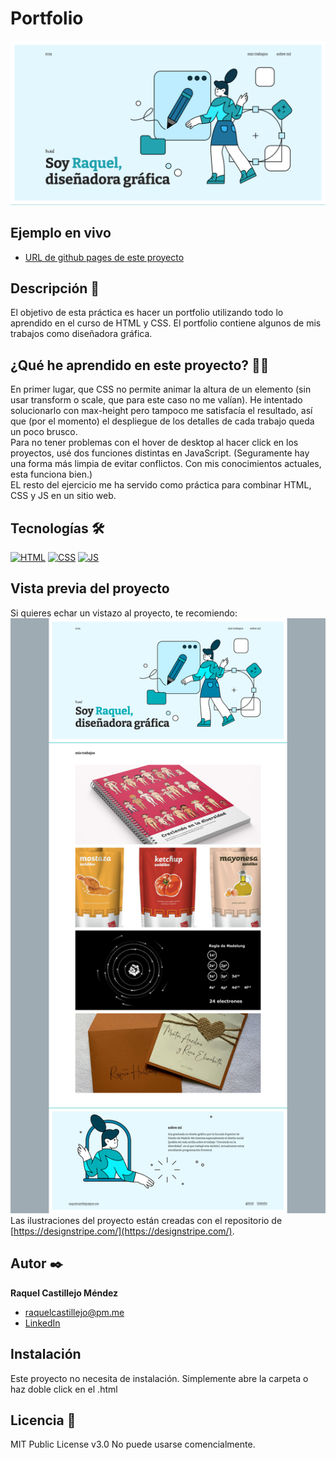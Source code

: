 # Portfolio

![Imagen del proyecto](https://github.com/raquel-castillejo/my-portfolio/blob/main/COVER.png)

## Ejemplo en vivo

- [URL de github pages de este proyecto](https://raquel-castillejo.github.io/my-portfolio/)

## Descripción 📑

El objetivo de esta práctica es hacer un portfolio utilizando todo lo aprendido en el curso de HTML y CSS. El portfolio contiene algunos de mis trabajos como diseñadora gráfica.

## ¿Qué he aprendido en este proyecto? 🙇🏻

En primer lugar, que CSS no permite animar la altura de un elemento (sin usar transform o scale, que para este caso no me valían). He intentado solucionarlo con max-height pero tampoco me satisfacía el resultado, así que (por el momento) el despliegue de los detalles de cada trabajo queda un poco brusco. </br>
Para no tener problemas con el hover de desktop al hacer click en los proyectos, usé dos funciones distintas en JavaScript. (Seguramente hay una forma más limpia de evitar conflictos. Con mis conocimientos actuales, esta funciona bien.) </br>
EL resto del ejercicio me ha servido como práctica para combinar HTML, CSS y JS en un sitio web. </br>

## Tecnologías 🛠

<!-- Iconos sacados de: https://github.com/hendrasob/badges/blob/master/README.md y https://github.com/alexandresanlim/Badges4-README.md-Profile -->

[![HTML](https://img.shields.io/badge/HTML5-E34F26?style=for-the-badge&logo=html5&logoColor=white)](https://es.wikipedia.org/wiki/HTML5)
[![CSS](https://img.shields.io/badge/CSS3-1572B6?style=for-the-badge&logo=css3&logoColor=white)](https://es.wikipedia.org/wiki/CSS)
[![JS](https://img.shields.io/badge/JavaScript-F7DF1E?style=for-the-badge&logo=javascript&logoColor=black)](https://es.wikipedia.org/wiki/JavaScript)

## Vista previa del proyecto

Si quieres echar un vistazo al proyecto, te recomiendo: </br>
![Captura del proyecto](https://github.com/raquel-castillejo/my-portfolio/blob/main/VISTA-PREVIA.png)
</br>
Las ilustraciones del proyecto están creadas con el repositorio de [https://designstripe.com/](https://designstripe.com/).

## Autor ✒️

**Raquel Castillejo Méndez**

- [raquelcastillejo@pm.me](raquelcastillejo@pm.me)
- [LinkedIn](https://www.linkedin.com/in/raquel-castillejo-mendez)

## Instalación

Este proyecto no necesita de instalación. Simplemente abre la carpeta o haz doble click en el .html

## Licencia 📄

MIT Public License v3.0
No puede usarse comencialmente.
